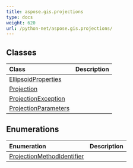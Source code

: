 ```yaml
---
title: aspose.gis.projections
type: docs
weight: 620
url: /python-net/aspose.gis.projections/
---
```





## **Classes**
| **Class** | **Description** |
| :- | :- |
| [EllipsoidProperties](/psd/python-net/aspose.gis.projections/ellipsoidproperties/) |  |
| [Projection](/psd/python-net/aspose.gis.projections/projection/) |  |
| [ProjectionException](/psd/python-net/aspose.gis.projections/projectionexception/) |  |
| [ProjectionParameters](/psd/python-net/aspose.gis.projections/projectionparameters/) |  |
## **Enumerations**
| **Enumeration** | **Description** |
| :- | :- |
| [ProjectionMethodIdentifier](/psd/python-net/aspose.gis.projections/projectionmethodidentifier/) |  |
